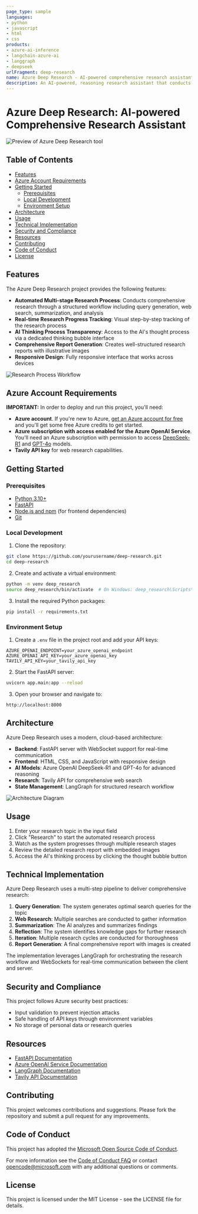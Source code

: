 ```yaml
---
page_type: sample
languages:
- python
- javascript
- html
- css
products:
- azure-ai-inference
- langchain-azure-ai
- langgraph
- deepseek
urlFragment: deep-research
name: Azure Deep Research - AI-powered comprehensive research assistant
description: An AI-powered, reasoning research assistant that conducts comprehensive web research, analyzes and synthesizes information with images using DeepSeek R1, langchain-azure-ai and LangGraph. 
---
```


# Azure Deep Research: AI-powered Comprehensive Research Assistant

![Preview of Azure Deep Research tool](https://via.placeholder.com/800x400?text=Azure+Deep+Research+Preview)

## Table of Contents

- [Features](#features)
- [Azure Account Requirements](#azure-account-requirements)
- [Getting Started](#getting-started)
  - [Prerequisites](#prerequisites)
  - [Local Development](#local-development)
  - [Environment Setup](#environment-setup)
- [Architecture](#architecture)
- [Usage](#usage)
- [Technical Implementation](#technical-implementation)
- [Security and Compliance](#security-and-compliance)
- [Resources](#resources)
- [Contributing](#contributing)
- [Code of Conduct](#code-of-conduct)
- [License](#license)

## Features

The Azure Deep Research project provides the following features:

* **Automated Multi-stage Research Process**: Conducts comprehensive research through a structured workflow including query generation, web search, summarization, and analysis
* **Real-time Research Progress Tracking**: Visual step-by-step tracking of the research process
* **AI Thinking Process Transparency**: Access to the AI's thought process via a dedicated thinking bubble interface
* **Comprehensive Report Generation**: Creates well-structured research reports with illustrative images
* **Responsive Design**: Fully responsive interface that works across devices

![Research Process Workflow](https://via.placeholder.com/800x400?text=Research+Process+Workflow)

## Azure Account Requirements

**IMPORTANT:** In order to deploy and run this project, you'll need:

* **Azure account**. If you're new to Azure, [get an Azure account for free](https://azure.microsoft.com/free/cognitive-search/) and you'll get some free Azure credits to get started.
* **Azure subscription with access enabled for the Azure OpenAI Service**. You'll need an Azure subscription with permission to access [DeepSeek-R1](https://azure.microsoft.com/en-us/products/ai-services/openai-service/) and [GPT-4o](https://azure.microsoft.com/en-us/products/ai-services/openai-service/) models.
* **Tavily API key** for web research capabilities.

## Getting Started

### Prerequisites

* [Python 3.10+](https://www.python.org/downloads/)
* [FastAPI](https://fastapi.tiangolo.com/)
* [Node.js and npm](https://nodejs.org/) (for frontend dependencies)
* [Git](https://git-scm.com/downloads)

### Local Development

1. Clone the repository:

```bash
git clone https://github.com/yourusername/deep-research.git
cd deep-research
```

2. Create and activate a virtual environment:

```bash
python -m venv deep_research
source deep_research/bin/activate  # On Windows: deep_research\Scripts\activate
```

3. Install the required Python packages:

```bash
pip install -r requirements.txt
```

### Environment Setup

1. Create a `.env` file in the project root and add your API keys:

```
AZURE_OPENAI_ENDPOINT=your_azure_openai_endpoint
AZURE_OPENAI_API_KEY=your_azure_openai_key
TAVILY_API_KEY=your_tavily_api_key
```

2. Start the FastAPI server:

```bash
uvicorn app.main:app --reload
```

3. Open your browser and navigate to:

```
http://localhost:8000
```

## Architecture

Azure Deep Research uses a modern, cloud-based architecture:

- **Backend**: FastAPI server with WebSocket support for real-time communication
- **Frontend**: HTML, CSS, and JavaScript with responsive design
- **AI Models**: Azure OpenAI DeepSeek-R1 and GPT-4o for advanced reasoning
- **Research**: Tavily API for comprehensive web search
- **State Management**: LangGraph for structured research workflow

![Architecture Diagram](https://via.placeholder.com/800x400?text=Architecture+Diagram)

## Usage

1. Enter your research topic in the input field
2. Click "Research" to start the automated research process
3. Watch as the system progresses through multiple research stages
4. Review the detailed research report with embedded images
5. Access the AI's thinking process by clicking the thought bubble button

## Technical Implementation

Azure Deep Research uses a multi-step pipeline to deliver comprehensive research:

1. **Query Generation**: The system generates optimal search queries for the topic
2. **Web Research**: Multiple searches are conducted to gather information
3. **Summarization**: The AI analyzes and summarizes findings
4. **Reflection**: The system identifies knowledge gaps for further research
5. **Iteration**: Multiple research cycles are conducted for thoroughness
6. **Report Generation**: A final comprehensive report with images is created

The implementation leverages LangGraph for orchestrating the research workflow and WebSockets for real-time communication between the client and server.

## Security and Compliance

This project follows Azure security best practices:

- Input validation to prevent injection attacks
- Safe handling of API keys through environment variables
- No storage of personal data or research queries

## Resources

* [FastAPI Documentation](https://fastapi.tiangolo.com/)
* [Azure OpenAI Service Documentation](https://learn.microsoft.com/en-us/azure/cognitive-services/openai/)
* [LangGraph Documentation](https://python.langchain.com/docs/langgraph/)
* [Tavily API Documentation](https://docs.tavily.com/)

## Contributing

This project welcomes contributions and suggestions. Please fork the repository and submit a pull request for any improvements.

## Code of Conduct

This project has adopted the [Microsoft Open Source Code of Conduct](https://opensource.microsoft.com/codeofconduct/).

For more information see the [Code of Conduct FAQ](https://opensource.microsoft.com/codeofconduct/faq/) or
contact [opencode@microsoft.com](mailto:opencode@microsoft.com) with any additional questions or comments.

## License

This project is licensed under the MIT License - see the LICENSE file for details.
